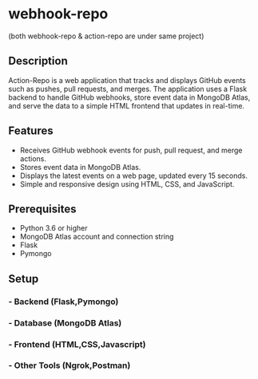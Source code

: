 # webhook-repo
(both webhook-repo & action-repo are under same project)
## Description
Action-Repo is a web application that tracks and displays GitHub events such as pushes, pull requests, and merges. The application uses a Flask backend to handle GitHub webhooks, store event data in MongoDB Atlas, and serve the data to a simple HTML frontend that updates in real-time.

## Features
- Receives GitHub webhook events for push, pull request, and merge actions.
- Stores event data in MongoDB Atlas.
- Displays the latest events on a web page, updated every 15 seconds.
- Simple and responsive design using HTML, CSS, and JavaScript.

## Prerequisites
- Python 3.6 or higher
- MongoDB Atlas account and connection string
- Flask
- Pymongo

## Setup
### - Backend (Flask,Pymongo)
### - Database (MongoDB Atlas)
### - Frontend (HTML,CSS,Javascript)
### - Other Tools (Ngrok,Postman)
